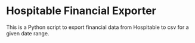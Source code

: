 # Hospitable Financial Exporter
This is a Python script to export financial data from Hospitable to csv for a given date range.
